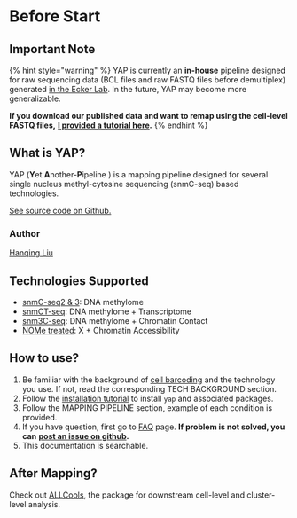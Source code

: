 # Before Start

## Important Note

{% hint style="warning" %}
YAP is currently an **in-house** pipeline designed for raw sequencing data \(BCL files and raw FASTQ files before demultiplex\) generated [in the Ecker Lab](https://ecker.salk.edu/). In the future, YAP may become more generalizable.

**If you download our published data and want to remap using the cell-level FASTQ files,** [**I provided a tutorial here**](mapping-2/mapping-form-cell-level-fastq-files.md)**.**
{% endhint %}

## What is YAP?

YAP \(**Y**et **A**nother-**P**ipeline \) is a mapping pipeline designed for several single nucleus methyl-cytosine sequencing \(snmC-seq\) based technologies.

[See source code on Github.](https://github.com/lhqing/cemba_data)

### Author

[Hanqing Liu](https://github.com/lhqing)

## Technologies Supported

* [snmC-seq2 & 3](tech-background/snmc-seq.md): DNA methylome
* [snmCT-seq](tech-background/snmct-seq.md): DNA methylome + Transcriptome
* [snm3C-seq](tech-background/snm3c-seq.md): DNA methylome + Chromatin Contact
* [NOMe treated](tech-background/nome-treatment.md): X + Chromatin Accessibility

## How to use?

1. Be familiar with the background of [cell barcoding](tech-background/barcoding.md) and the technology you use. If not, read the corresponding TECH BACKGROUND section.
2. Follow the [installation tutorial](installation.md) to install `yap` and associated packages.
3. Follow the MAPPING PIPELINE section, example of each condition is provided.
4. If you have question, first go to [FAQ](other/faq.md) page. **If problem is not solved, you can** [**post an issue on github**](https://github.com/lhqing/cemba_data/issues/new)**.**
5. This documentation is searchable.

## After Mapping?

Check out [ALLCools](https://github.com/lhqing/ALLCools), the package for downstream cell-level and cluster-level analysis.

